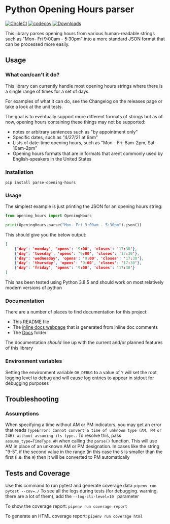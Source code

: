 # Python Opening Hours parser

[![CircleCI](https://circleci.com/gh/MoralCode/parse-opening-hours.svg?style=shield)](https://circleci.com/gh/MoralCode/parse-opening-hours)
[![codecov](https://codecov.io/gh/MoralCode/parse-opening-hours/branch/main/graph/badge.svg?token=7JUFXSX43N)](https://codecov.io/gh/MoralCode/parse-opening-hours)
[![Downloads](https://pepy.tech/badge/parse-opening-hours/month)](https://pepy.tech/project/parse-opening-hours)

This library parses opening hours from various human-readable strings such as "Mon- Fri 9:00am - 5:30pm" into a more standard JSON format that can be processed more easily.

## Usage
### What can/can't it do?

This library can currently handle most opening hours strings where there is a single range of times for a set of days.

For examples of what it can do, see the Changelog on the releases page or take a look at the unit tests.

The goal is to eventually support more different formats of strings but as of now, opening hours containing these things may not be supported:
- notes or arbitrary sentences such as "by appointment only"
- Specific dates, such as "4/27/21 at 9am"
- Lists of date-time opening hours, such as "Mon - Fri: 8am-2pm, Sat: 10am-2pm"
- Opening hours formats that are in formats that arent commonly used by English-speakers in the United States

### Installation
`pip install parse-opening-hours`

### Usage

The simplest example is just printing the JSON for an opening hours string:
```python
from opening_hours import OpeningHours

print(OpeningHours.parse("Mon- Fri 9:00am - 5:30pm").json())
```

This should give you the below output:
```json
[
	{'day': 'monday', 'opens': '9:00', 'closes': '17:30'},
	{'day': 'tuesday', 'opens': '9:00', 'closes': '17:30'},
	{'day': 'wednesday', 'opens': '9:00', 'closes': '17:30'},
	{'day': 'thursday', 'opens': '9:00', 'closes': '17:30'},
	{'day': 'friday', 'opens': '9:00', 'closes': '17:30'}
]
```

This has been tested using Python 3.8.5 and should work on most relatively modern versions of python

### Documentation
There are a number of places to find documentation for this project:
- This README file
- The [inline docs webpage](https://moralcode.github.io/parse-opening-hours/) that is generated from inline doc comments
- The [Docs](docs/) folder

The documentation *should* line up with the current and/or planned features of this library

### Environment variables
Setting the environment variable `OH_DEBUG` to a value of `Y` will set the root logging level to debug and will cause log entries to appear in stdout for debugging purposes

## Troubleshooting
### Assumptions
When specifying a time without AM or PM indicators, you may get an error that reads `TypeError: Cannot convert a time of unknown type (AM, PM or 24H) without assuming its type.`. To resolve this, pass `assume_type=TimeType.AM` when calling the `parse()` function. This will use AM in place of an unknown AM or PM designation. In cases like the string "9-5", if the second value in the range (in this case the `5` is smaller than the first (i.e. the `9`) then it will be converted to PM automatically

## Tests and Coverage

Use this command to run pytest and generate coverage data `pipenv run pytest --cov=./`
To see all the logs during tests (for debugging. warning, there are a lot of them), add the `--log-cli-level=10 ` parameter

To show the coverage report: `pipenv run coverage report`

To generate an HTML coverage report: `pipenv run coverage html`

